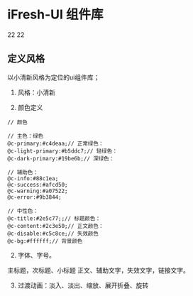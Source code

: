 # iFresh-UI 组件库

<ClientOnly>
<if-button type='primary'>22</if-button>
<if-input type='primary'>22</if-input>
</ClientOnly >

## 定义风格
以小清新风格为定位的ui组件库；
1. 风格：小清新

2. 颜色定义
```less
// 颜色

// 主色：绿色
@c-primary:#c4deaa;// 正常绿色：
@c-light-primary:#b5ddc7;// 轻绿色：
@c-dark-primary:#19be6b;// 深绿色：

// 辅助色：
@c-info:#88c1ea;
@c-success:#afcd50;
@c-warning:#a07522;
@c-error:#9b3844;

// 中性色：
@c-title:#2e5c77;;// 标题颜色：
@c-content:#2c3e50;// 正文颜色：
@c-disable:#c5c8ce;// 失效颜色
@c-bg:#ffffff;// 背景颜色
```

2. 字体、字号。

主标题，次标题、小标题
正文、辅助文字，失效文字，链接文字。

3. 过渡动画：淡入、淡出、缩放、展开折叠、旋转
